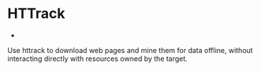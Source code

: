 # HTTrack
-

Use httrack to download web pages and mine them for data offline, without interacting directly with resources owned by the target.

